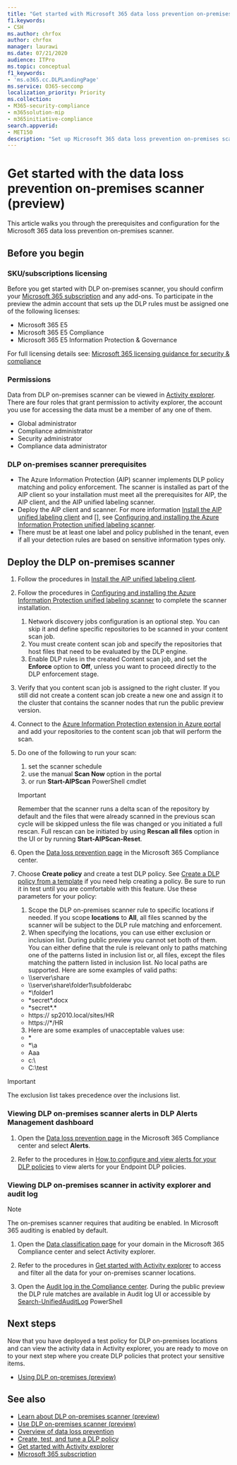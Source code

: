 ```yaml
---
title: "Get started with Microsoft 365 data loss prevention on-premises scanner (preview)"
f1.keywords:
- CSH
ms.author: chrfox
author: chrfox
manager: laurawi
ms.date: 07/21/2020
audience: ITPro
ms.topic: conceptual
f1_keywords:
- 'ms.o365.cc.DLPLandingPage'
ms.service: O365-seccomp
localization_priority: Priority
ms.collection: 
- M365-security-compliance
- m365solution-mip
- m365initiative-compliance
search.appverid: 
- MET150
description: "Set up Microsoft 365 data loss prevention on-premises scanner"
---
```


# Get started with the data loss prevention on-premises scanner (preview)

This article walks you through the prerequisites and configuration for the Microsoft 365 data loss prevention on-premises scanner.

## Before you begin

### SKU/subscriptions licensing

Before you get started with DLP on-premises scanner, you should confirm your [Microsoft 365 subscription](https://www.microsoft.com/microsoft-365/compare-microsoft-365-enterprise-plans?rtc=1) and any add-ons. To participate in the preview the admin account that sets up the DLP rules must be assigned one of the following licenses:

- Microsoft 365 E5
- Microsoft 365 E5 Compliance
- Microsoft 365 E5 Information Protection & Governance 


For full licensing details see: [Microsoft 365 licensing guidance for security & compliance](https://docs.microsoft.com/office365/servicedescriptions/microsoft-365-service-descriptions/microsoft-365-tenantlevel-services-licensing-guidance/microsoft-365-security-compliance-licensing-guidance)

### Permissions


Data from DLP on-premises scanner can be viewed in [Activity explorer](data-classification-activity-explorer.md). There are four roles that grant permission to activity explorer, the account you use for accessing the data must be a member of any one of them.

- Global administrator
- Compliance administrator
- Security administrator
- Compliance data administrator

### DLP on-premises scanner prerequisites

- The Azure Information Protection (AIP) scanner implements DLP policy matching and policy enforcement. The scanner is installed as part of the AIP client so your installation must meet all the prerequisites  for AIP, the AIP client, and the AIP unified labeling scanner.
- Deploy the AIP  client and scanner. For more information [Install the AIP unified labeling client](https://docs.microsoft.com/azure/information-protection/rms-client/install-unifiedlabelingclient-app) and [], see [Configuring and installing the Azure Information Protection unified labeling scanner](https://docs.microsoft.com/azure/information-protection/deploy-aip-scanner-configure-install).
- There must be at least one label and policy published in the tenant, even if all your detection rules are based on sensitive information types only.

## Deploy the DLP on-premises scanner

1. Follow the procedures in [Install the AIP unified labeling client](https://docs.microsoft.com/azure/information-protection/rms-client/install-unifiedlabelingclient-app). 
2. Follow the procedures in [Configuring and installing the Azure Information Protection unified labeling scanner](https://docs.microsoft.com/azure/information-protection/deploy-aip-scanner-configure-install) to complete the scanner installation.
    1. Network discovery jobs configuration is an optional step. You can skip it and define specific repositories to be scanned in your content scan job.
    2. You must create content scan job and specify the repositories that host files that need to be evaluated by the DLP engine.
    3. Enable DLP rules in the created Content scan job, and set the **Enforce** option to **Off**, unless you want to proceed directly to the DLP enforcement stage.
3. Verify that you content scan job is assigned to the right cluster. If you still did not create a content scan job create a new one and assign it to the cluster that contains the scanner nodes that run the public preview version.

4. Connect to the [Azure Information Protection extension in Azure portal](https://portal.azure.com/#blade/Microsoft_Azure_InformationProtection/DataClassGroupEditBlade/scannerProfilesBlade) and add your repositories to the content scan job that will perform the scan.

5. Do one of the following to run your scan:
    1. set the scanner schedule
    1. use the manual **Scan Now** option in the portal
    1. or run **Start-AIPScan** PowerShell cmdlet

   > [!IMPORTANT]
   > Remember that the scanner runs a delta scan of the repository by default and the files that were already scanned in the previous scan cycle will be skipped unless the file was changed or you initiated a full rescan. Full rescan can be initiated by using **Rescan all files** option in the UI or by running **Start-AIPScan-Reset**.

6.  Open the [Data loss prevention page](https://compliance.microsoft.com/datalossprevention?viewid=policies) in the Microsoft 365 Compliance center.

7. Choose **Create policy** and create a test DLP policy. See [Create a DLP policy from a template](create-a-dlp-policy-from-a-template.md) if you need help creating a policy. Be sure to run it in test until you are comfortable with this feature. Use these parameters for your policy:
    1. Scope the DLP on-premises scanner rule to specific locations if needed. If you scope **locations** to **All**, all files scanned by the scanner will be subject to the DLP rule matching and enforcement.
    1. When specifying the locations, you can use either exclusion or inclusion list. During public preview you cannot set both of them. You can either define that the rule is relevant only to paths matching one of the patterns listed in inclusion list or, all files, except the files matching the pattern listed in inclusion list. No local paths are supported. Here are some examples of valid paths:
      - \\\server\share
      - \\\server\share\folder1\subfolderabc
      - \*\\folder1
      - \*secret\*.docx
      - \*secret\*.\*
      - https:// sp2010.local/sites/HR
      - https://\*/HR 
    3. Here are some examples of unacceptable values use:
      - \*
      - \*\\a
      - Aaa
      - c:\
      - C:\test

> [!IMPORTANT]
> The exclusion list takes precedence over the inclusions list.

### Viewing DLP on-premises scanner alerts in DLP Alerts Management dashboard

1. Open the [Data loss prevention page](https://compliance.microsoft.com/datalossprevention?viewid=policies) in the Microsoft 365 Compliance center and select **Alerts**.

2. Refer to the procedures in [How to configure and view alerts for your DLP policies](dlp-configure-view-alerts-policies.md) to view alerts for your Endpoint DLP policies.

### Viewing DLP on-premises scanner in activity explorer and audit log

> [!NOTE]
> The on-premises scanner requires that auditing be enabled. In Microsoft 365 auditing is enabled by default.

1. Open the [Data classification page](https://compliance.microsoft.com/dataclassification?viewid=overview) for your domain in the Microsoft 365 Compliance center and select Activity explorer.

2. Refer to the procedures in [Get started with Activity explorer](data-classification-activity-explorer.md) to access and filter all the data for your on-premises scanner locations.

3. Open the [Audit log in the Compliance center](https://security.microsoft.com/auditlogsearch). During the public preview the DLP rule matches are available in Audit log UI or accessible by [Search-UnifiedAuditLog](https://docs.microsoft.com/powershell/module/exchange/search-unifiedauditlog?view=exchange-ps) PowerShell 


## Next steps
Now that you have deployed a test policy for DLP on-premises locations and can view the activity data in Activity explorer, you are ready to move on to your next step where you create DLP policies that protect your sensitive items.

- [Using DLP on-premises (preview)](dlp-on-premises-scanner-use.md)

## See also

- [Learn about DLP on-premises scanner (preview)](dlp-on-premises-scanner-learn.md)
- [Use DLP on-premises scanner (preview)](dlp-on-premises-scanner-use.md)
- [Overview of data loss prevention](data-loss-prevention-policies.md)
- [Create, test, and tune a DLP policy](create-test-tune-dlp-policy.md)
- [Get started with Activity explorer](data-classification-activity-explorer.md)
- [Microsoft 365 subscription](https://www.microsoft.com/microsoft-365/compare-microsoft-365-enterprise-plans?rtc=1)
